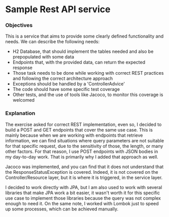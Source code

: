 # Sample Rest API service

### Objectives
This is a service that aims to provide some clearly defined functionality and needs.
We can describe the following needs:

* H2 Database, that should implement the tables needed and also be prepopulated with some data
* Endpoints that, with the provided data, can return the expected response
* Those task needs to be done while working with correct REST practices and following the correct architecture approach
* Exceptions should be handled by a 'ControllerAdvice'
* The code should have some specific test coverage
* Other tests, and the use of tools like Jacoco, to monitor this coverage is welcomed

### Explanation
The exercise asked for correct REST implementation, even so, I decided to build a POST and GET endpoints that cover the
same use case. This is mainly because when we are working with endpoints that retrieve information, we can find
situations where query parameters are not suitable for that specific request, due to the sensitivity of those, the length,
or many other factors. For that reason, I use POST endpoints with JSON bodies in my day-to-day work. That is primarily
why I added that approach as well.

Jacoco was implemented, and you can find that it does not understand that the ResponseStatusException is covered.
Indeed, it is not covered on the Controller/Resource layer, but it is where it is triggered, in the service layer.

I decided to work directly with JPA, but I am also used to work with several libraries that make JPA work a bit easier, it
wasn't worth it for this specific use case to implement those libraries because the query was not complex enough to need it.
On the same note, I worked with Lombok just to speed up some processes, which can be achieved manually.

